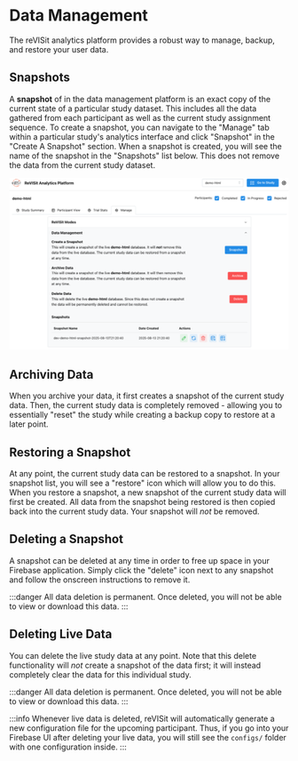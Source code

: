 # Data Management

The reVISit analytics platform provides a robust way to manage, backup, and restore your user data.

## Snapshots

A **snapshot** of in the data management platform is an exact copy of the current state of a particular study dataset. This includes all the data gathered from each participant as well as the current study assignment sequence. To create a snapshot, you can navigate to the "Manage" tab within a particular study's analytics interface and click "Snapshot" in the "Create A Snapshot" section. When a snapshot is created, you will see the name of the snapshot in the "Snapshots" list below. This does not remove the data from the current study dataset.

![Data Management](./img/data-management.png)

## Archiving Data

When you archive your data, it first creates a snapshot of the current study data. Then, the current study data is completely removed - allowing you to essentially "reset" the study while creating a backup copy to restore at a later point.

## Restoring a Snapshot

At any point, the current study data can be restored to a snapshot. In your snapshot list, you will see a "restore" icon which will allow you to do this. When you restore a snapshot, a new snapshot of the current study data will first be created. All data from the snapshot being restored is then copied back into the current study data. Your snapshot will _not_ be removed.

## Deleting a Snapshot

A snapshot can be deleted at any time in order to free up space in your Firebase application. Simply click the "delete" icon next to any snapshot and follow the onscreen instructions to remove it.

:::danger
All data deletion is permanent. Once deleted, you will not be able to view or download this data.
:::

## Deleting Live Data

You can delete the live study data at any point. Note that this delete functionality will _not_ create a snapshot of the data first; it will instead completely clear the data for this individual study.

:::danger
All data deletion is permanent. Once deleted, you will not be able to view or download this data.
:::

:::info
Whenever live data is deleted, reVISit will automatically generate a new configuration file for the upcoming participant. Thus, if you go into your Firebase UI after deleting your live data, you will still see the `configs/` folder with one configuration inside.
:::
